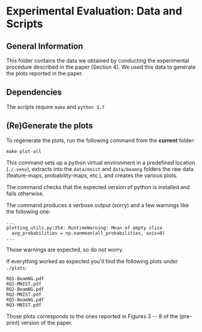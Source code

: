 # Experimental Evaluation: Data and Scripts #

## General Information ##

This folder contains the data we obtained by conducting the experimental procedure described in the paper (Section 4). We used this data to generate the plots reported in the paper.

## Dependencies ##

The scripts require `make` and `python 3.7`

## (Re)Generate the plots ##

To regenerate the plots, run the following command from the **current** folder:

```
make plot-all
```

This command sets up a python virtual environment in a predefined location (`./.venv`), extracts into the `data/mnist` and `data/beamng` folders the raw data (feature-maps, probability-maps, etc.), and creates the various plots.

The command checks that the expected version of python is installed and fails otherwise.

The command produces a verbose output (sorry) and a few warnings like the following one:

```
...
plotting_utils.py:354: RuntimeWarning: Mean of empty slice
  avg_probabilities = np.nanmean(all_probabilities, axis=0)
...
```
 
Those warnings are expected, so do not worry.

If everything worked as expected you'll find the following plots under `./plots`:

```
RQ1-BeamNG.pdf
RQ1-MNIST.pdf
RQ2-BeamNG.pdf
RQ2-MNIST.pdf
RQ3-BeamNG.pdf
RQ3-MNIST.pdf
```

Those plots corresponds to the ones reported in Figures 3 -- 8 of the (pre-print) version of the paper.